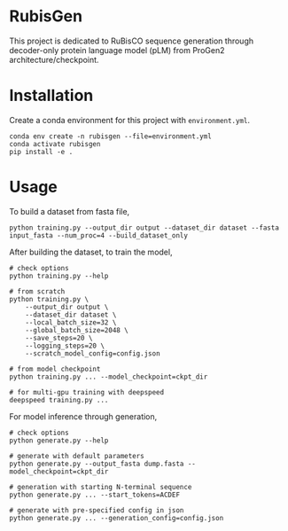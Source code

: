 # RubisGen
This project is dedicated to RuBisCO sequence generation through decoder-only protein language model (pLM) from ProGen2 architecture/checkpoint.

# Installation
Create a conda environment for this project with `environment.yml`.
```
conda env create -n rubisgen --file=environment.yml
conda activate rubisgen
pip install -e .
```

# Usage
To build a dataset from fasta file,
```
python training.py --output_dir output --dataset_dir dataset --fasta input_fasta --num_proc=4 --build_dataset_only
```

After building the dataset, to train the model,
```
# check options
python training.py --help

# from scratch
python training.py \
    --output_dir output \
    --dataset_dir dataset \
    --local_batch_size=32 \
    --global_batch_size=2048 \
    --save_steps=20 \
    --logging_steps=20 \
    --scratch_model_config=config.json

# from model checkpoint
python training.py ... --model_checkpoint=ckpt_dir

# for multi-gpu training with deepspeed
deepspeed training.py ...
```

For model inference through generation,
```
# check options
python generate.py --help

# generate with default parameters
python generate.py --output_fasta dump.fasta --model_checkpoint=ckpt_dir

# generation with starting N-terminal sequence
python generate.py ... --start_tokens=ACDEF

# generate with pre-specified config in json
python generate.py ... --generation_config=config.json
```
